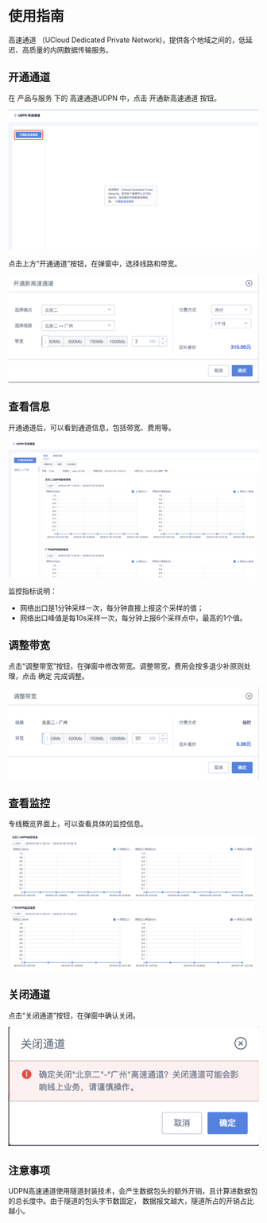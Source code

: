 

# 使用指南

高速通道 （UCloud Dedicated Private Network)，提供各个地域之间的，低延迟、高质量的内网数据传输服务。

## 开通通道

在 产品与服务 下的 高速通道UDPN 中，点击 开通新高速通道 按钮。

![image](/images/udpn_welcome.png)

点击上方“开通通道”按钮，在弹窗中，选择线路和带宽。

![image](/images/udpn_select.png)

## 查看信息

开通通道后，可以看到通道信息，包括带宽、费用等。

![image](/images/udpn_information.png)

监控指标说明：

* 网络出口是1分钟采样一次，每分钟直接上报这个采样的值；
* 网络出口峰值是每10s采样一次，每分钟上报6个采样点中，最高的1个值。

## 调整带宽

点击“调整带宽”按钮，在弹窗中修改带宽。调整带宽，费用会按多退少补原则处理，点击 确定 完成调整。

![image](/images/udpn_resize_bandwidth.png)

## 查看监控

专线概览界面上，可以查看具体的监控信息。

![image](/images/udpn_monitor.png)

## 关闭通道

点击“关闭通道”按钮，在弹窗中确认关闭。

![image](/images/udpn_close.png)

## 注意事项

UDPN高速通道使用隧道封装技术，会产生数据包头的额外开销，且计算进数据包的总长度中。由于隧道的包头字节数固定，
数据报文越大，隧道所占的开销占比越小。
